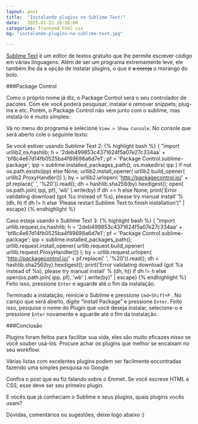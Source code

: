 ```yaml
---
layout: post
title:  "Instalando plugins no Sublime Text!"
date:   2015-01-21 20:30:00
categories: frontend html css
bg: "instalando-plugins-no-sublime-text.jpg"

---
```


[Sublime Text](http://www.sublimetext.com/) é um editor de textos gratuito que lhe permite escrever código em várias linguagens. Além de ser um programa extremamente leve, ele também lhe da a opção de instalar plugins, o que é <del>a cereja</del>  o morango do bolo.

###Package Control

Como o próprio nome já diz, o Package Control será o seu controlador de pacotes. Com ele você poderá pesquisar, instalar e remover snippets, plug-ins e etc. Porém, o Package Control não vem junto com o sublime, mas instalá-lo é muito simples:

Vá no menu do programa e selecione `View > Show Console`. No console que será aberto cole o seguinte texto:

Se você estiver usando Sublime Text 2:
{% highlight bash %}
{ "import urllib2,os,hashlib; h = '2deb499853c4371624f5a07e27c334aa' + 'bf8c4e67d14fb0525ba4f89698a6d7e1'; pf = 'Package Control.sublime-package'; ipp = sublime.installed_packages_path(); os.makedirs( ipp ) if not os.path.exists(ipp) else None; urllib2.install_opener( urllib2.build_opener( urllib2.ProxyHandler()) ); by = urllib2.urlopen( 'http://packagecontrol.io/' + pf.replace(' ', '%20')).read(); dh = hashlib.sha256(by).hexdigest(); open( os.path.join( ipp, pf), 'wb' ).write(by) if dh == h else None; print('Error validating download (got %s instead of %s), please try manual install' % (dh, h) if dh != h else 'Please restart Sublime Text to finish installation')" | escape}
{% endhighlight %}

Caso esteja usando o Sublime Text 3:
{% highlight bash %}
{ "import urllib.request,os,hashlib; h = '2deb499853c4371624f5a07e27c334aa' + 'bf8c4e67d14fb0525ba4f89698a6d7e1'; pf = 'Package Control.sublime-package'; ipp = sublime.installed_packages_path(); urllib.request.install_opener( urllib.request.build_opener( urllib.request.ProxyHandler()) ); by = urllib.request.urlopen( 'http://packagecontrol.io/' + pf.replace(' ', '%20')).read(); dh = hashlib.sha256(by).hexdigest(); print('Error validating download (got %s instead of %s), please try manual install' % (dh, h)) if dh != h else open(os.path.join( ipp, pf), 'wb' ).write(by)" | escape}
{% endhighlight %}
Feito isso, pressione `Enter` e aguarde até o fim da instalação.

Terminado a instalação, reinicie o Sublime e pressione `Cmd+Shift+P` . No campo que será aberto, digite “Install Package” e pressione  `Enter`.
Feito isso, pesquise o nome do Plugin que você deseja instalar, selecione-o e pressione  `Enter` novamente e aguarde até o fim da instalação.

###Conclusão

Plugins foram feitos para facilitar sua vida, eles são muito eficazes nisso se você souber usá-los. Procure achar os plugins que melhor se encaixam no seu workflow.

Várias listas com excelentes plugins podem ser facilmente encontradas fazendo uma simples pesquisa no Google.

Confira o post que eu fiz falando sobre o Emmet. Se você escreve HTML e CSS, esse deve ser seu primeiro plugin.

E vocês que já conheciam o Sublime e seus plugins, quais plugins vocês usam?

Dúvidas, comentários ou sugestões, deixe logo abaixo :)


